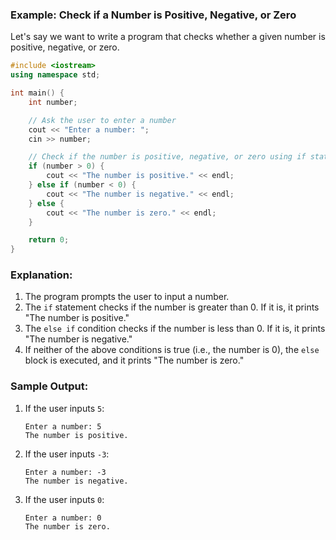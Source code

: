 ### **Example: Check if a Number is Positive, Negative, or Zero**

Let's say we want to write a program that checks whether a given number is positive, negative, or zero.

```cpp
#include <iostream>
using namespace std;

int main() {
    int number;

    // Ask the user to enter a number
    cout << "Enter a number: ";
    cin >> number;

    // Check if the number is positive, negative, or zero using if statement
    if (number > 0) {
        cout << "The number is positive." << endl;
    } else if (number < 0) {
        cout << "The number is negative." << endl;
    } else {
        cout << "The number is zero." << endl;
    }

    return 0;
}
```

### **Explanation:**
1. The program prompts the user to input a number.
2. The `if` statement checks if the number is greater than 0. If it is, it prints "The number is positive."
3. The `else if` condition checks if the number is less than 0. If it is, it prints "The number is negative."
4. If neither of the above conditions is true (i.e., the number is 0), the `else` block is executed, and it prints "The number is zero."

### **Sample Output:**
1. If the user inputs `5`:
   ```
   Enter a number: 5
   The number is positive.
   ```

2. If the user inputs `-3`:
   ```
   Enter a number: -3
   The number is negative.
   ```

3. If the user inputs `0`:
   ```
   Enter a number: 0
   The number is zero.
   ```

